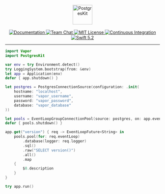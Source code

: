 <p align="center">
    <img 
        src="https://user-images.githubusercontent.com/1342803/59063319-d190f500-8875-11e9-8fe6-16197dd56d0f.png" 
        height="64" 
        alt="PostgresKit" 
    >
    <br>
    <br>
    <a href="https://docs.vapor.codes/4.0/">
        <img src="http://img.shields.io/badge/read_the-docs-2196f3.svg" alt="Documentation">
    </a>
    <a href="https://discord.gg/vapor">
        <img src="https://img.shields.io/discord/431917998102675485.svg" alt="Team Chat">
    </a>
    <a href="LICENSE">
        <img src="http://img.shields.io/badge/license-MIT-brightgreen.svg" alt="MIT License">
    </a>
    <a href="https://github.com/vapor/sql-kit/actions">
        <img src="https://github.com/vapor/sql-kit/workflows/test/badge.svg" alt="Continuous Integration">
    </a>
    <a href="https://swift.org">
        <img src="http://img.shields.io/badge/swift-5.2-brightgreen.svg" alt="Swift 5.2">
    </a>
</p>

---

```swift
import Vapor
import PostgresKit

var env = try Environment.detect()
try LoggingSystem.bootstrap(from: &env)
let app = Application(env)
defer { app.shutdown() }

let postgres = PostgresConnectionSource(configuration: .init(
    hostname: "localhost",
    username: "vapor_username",
    password: "vapor_password",
    database: "vapor_database"
))

let pools = EventLoopGroupConnectionPool(source: postgres, on: app.eventLoopGroup)
defer { pools.shutdown() }

app.get("version") { req -> EventLoopFuture<String> in
    pools.pool(for: req.eventLoop)
        .database(logger: req.logger)
        .sql()
        .raw("SELECT version()")
        .all()
        .map
    {
        $0.description
    }
}

try app.run()
```
